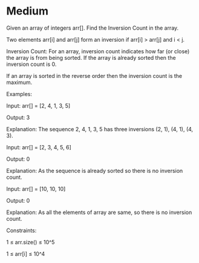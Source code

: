 # Medium

Given an array of integers arr[]. Find the Inversion Count in the array.

Two elements arr[i] and arr[j] form an inversion if arr[i] > arr[j] and i < j.

Inversion Count: For an array, inversion count indicates how far (or close) the array is from being sorted. If the array is already sorted then the inversion count is 0.

If an array is sorted in the reverse order then the inversion count is the maximum. 

Examples:

Input: arr[] = [2, 4, 1, 3, 5]

Output: 3

Explanation: The sequence 2, 4, 1, 3, 5 has three inversions (2, 1), (4, 1), (4, 3).

Input: arr[] = [2, 3, 4, 5, 6]

Output: 0

Explanation: As the sequence is already sorted so there is no inversion count.

Input: arr[] = [10, 10, 10]

Output: 0

Explanation: As all the elements of array are same, so there is no inversion count.


Constraints:

1 ≤ arr.size() ≤ 10^5

1 ≤ arr[i] ≤ 10^4
